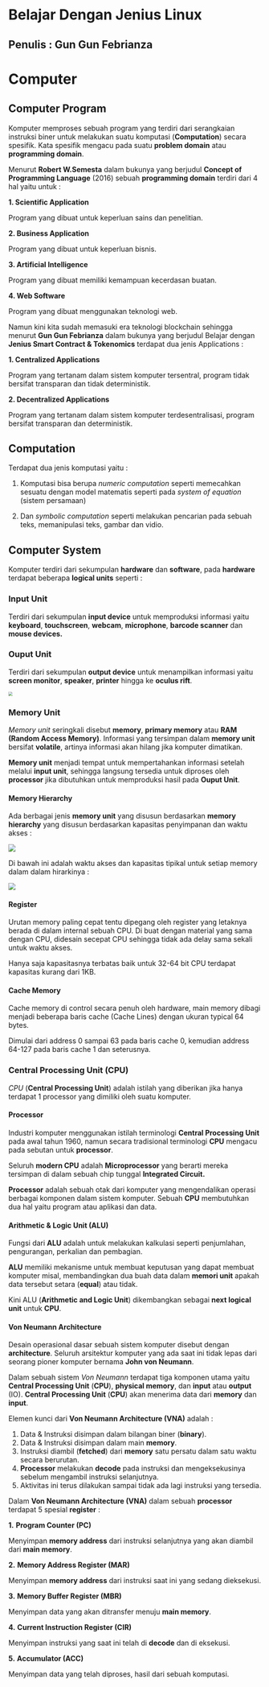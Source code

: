 # Belajar Dengan Jenius Linux

## Penulis : Gun Gun Febrianza

# Computer

## Computer Program

Komputer memproses sebuah program yang terdiri dari serangkaian instruksi biner untuk melakukan suatu komputasi (**Computation**) secara spesifik. Kata spesifik mengacu pada suatu **problem domain** atau **programming domain**. 

Menurut **Robert W.Semesta** dalam bukunya yang berjudul **Concept of Programming Language** (2016) sebuah **programming domain** terdiri dari 4 hal yaitu untuk :

**1. Scientific Application**

 Program yang dibuat untuk keperluan sains dan penelitian.

**2. Business Application**

  Program yang dibuat untuk keperluan bisnis.

**3. Artificial Intelligence**

  Program yang dibuat memiliki kemampuan kecerdasan buatan.

**4. Web Software** 

  Program yang dibuat menggunakan teknologi web.

Namun kini kita sudah memasuki era teknologi blockchain sehingga menurut **Gun Gun Febrianza** dalam bukunya yang berjudul Belajar dengan **Jenius Smart Contract & Tokenomics** terdapat dua jenis Applications :

**1. Centralized Applications** 

  Program yang tertanam dalam sistem komputer tersentral, program tidak bersifat transparan dan tidak deterministik.

**2. Decentralized Applications** 

  Program yang tertanam dalam sistem komputer terdesentralisasi, program bersifat transparan dan deterministik.

## Computation

Terdapat dua jenis komputasi yaitu : 

1. Komputasi bisa berupa *numeric computation* seperti memecahkan sesuatu dengan model matematis seperti pada *system of equation* (sistem persamaan) 

2. Dan *symbolic computation* seperti melakukan pencarian pada sebuah teks, memanipulasi teks, gambar dan vidio.

## Computer System

Komputer terdiri dari sekumpulan **hardware** dan **software**, pada **hardware** terdapat beberapa **logical units** seperti :

### Input Unit

Terdiri dari sekumpulan **input device** untuk memproduksi informasi yaitu **keyboard**, **touchscreen**, **webcam**, **microphone**, **barcode scanner** dan **mouse devices.**

### Ouput Unit

Terdiri dari sekumpulan **output device** untuk menampilkan informasi yaitu **screen monitor**, **speaker**, **printer** hingga ke **oculus rift**. 

<img src="../assets/OculusRift.png" style="zoom:50%;" />

### Memory Unit

*Memory unit* seringkali disebut **memory**, **primary memory** atau **RAM (Random Access Memory)**. Informasi yang tersimpan dalam **memory unit** bersifat **volatile**, artinya informasi akan hilang jika komputer dimatikan. 

**Memory unit** menjadi tempat untuk mempertahankan informasi setelah melalui **input unit**, sehingga langsung tersedia untuk diproses oleh **processor** jika dibutuhkan untuk memproduksi hasil pada **Ouput Unit**.

#### Memory Hierarchy

Ada berbagai jenis **memory unit** yang disusun berdasarkan **memory hierarchy** yang disusun berdasarkan kapasitas penyimpanan dan waktu akses :

<img src="../assets/Memory-Hierarchy.png" style="zoom:90%;" />

Di bawah ini adalah waktu akses dan kapasitas tipikal untuk setiap memory dalam dalam hirarkinya :

<img src="../assets/Memory-Hierarchy2.png" style="zoom:90%;" />

#### Register

Urutan memory paling cepat tentu dipegang oleh register yang letaknya berada di dalam internal sebuah CPU. Di buat dengan material yang sama dengan CPU, didesain secepat CPU sehingga tidak ada delay sama sekali untuk waktu akses. 

Hanya saja kapasitasnya terbatas baik untuk 32-64 bit CPU terdapat kapasitas kurang dari 1KB.

#### Cache Memory

Cache memory di control secara penuh oleh hardware, main memory dibagi menjadi beberapa baris cache (Cache Lines) dengan ukuran typical 64 bytes. 

Dimulai dari address 0 sampai 63 pada baris cache 0, kemudian address 64-127 pada baris cache 1 dan seterusnya.

### Central Processing Unit (CPU)

*CPU* (**Central Processing Unit**) adalah istilah yang diberikan jika hanya terdapat 1 processor yang dimiliki oleh suatu komputer. 

#### Processor

Industri komputer menggunakan istilah terminologi **Central Processing Unit** pada awal tahun 1960, namun secara tradisional terminologi **CPU** mengacu pada sebutan untuk **processor**. 

Seluruh **modern CPU** adalah **Microprocessor** yang berarti mereka tersimpan di dalam sebuah chip tunggal **Integrated Circuit.** 

**Processor** adalah sebuah otak dari komputer yang mengendalikan operasi berbagai komponen dalam sistem komputer. Sebuah **CPU** membutuhkan dua hal yaitu program atau aplikasi dan data. 

#### Arithmetic & Logic Unit (ALU)

Fungsi dari **ALU** adalah untuk melakukan kalkulasi seperti penjumlahan, pengurangan, perkalian dan pembagian. 

**ALU** memiliki mekanisme untuk membuat keputusan yang dapat membuat komputer misal, membandingkan dua buah data dalam **memori unit** apakah data tersebut setara (**equal**) atau tidak. 

Kini ALU (**Arithmetic and Logic Unit**) dikembangkan sebagai **next logical unit** untuk **CPU**.

#### Von Neumann Architecture

Desain operasional dasar sebuah sistem komputer disebut dengan **architecture**. Seluruh arsitektur komputer yang ada saat ini tidak lepas dari seorang pioner komputer bernama **John von Neumann**. 

Dalam sebuah sistem *Von Neumann* terdapat tiga komponen utama yaitu **Central Processing Unit** (**CPU**), **physical memory**, dan **input** atau **output** (IO). **Central Processing Unit** (**CPU**) akan menerima data dari **memory** dan **input**. 

Elemen kunci dari **Von Neumann Architecture (VNA)** adalah :

1. Data & Instruksi disimpan dalam bilangan biner (**binary**).
2. Data & Instruksi disimpan dalam main **memory**.
3. Instruksi diambil (**fetched**) dari **memory** satu persatu dalam satu waktu secara berurutan.
4. **Processor** melakukan **decode** pada instruksi dan mengeksekusinya sebelum mengambil instruksi selanjutnya.
5. Aktivitas ini terus dilakukan sampai tidak ada lagi instruksi yang tersedia.

Dalam **Von Neumann Architecture (VNA)** dalam sebuah **processor** terdapat 5 spesial **register** :

**1.**  **Program Counter (PC)**

Menyimpan **memory address** dari instruksi selanjutnya yang akan diambil dari **main memory**.

**2.**  **Memory Address Register (MAR)**

Menyimpan **memory address** dari instruksi saat ini yang sedang dieksekusi. 

**3.**  **Memory Buffer Register (MBR)**

Menyimpan data yang akan ditransfer menuju **main memory**.

**4.**  **Current Instruction Register (CIR)**

Menyimpan instruksi yang saat ini telah di **decode** dan di eksekusi.

**5.**  **Accumulator (ACC)**

Menyimpan data yang telah diproses, hasil dari sebuah komputasi. 

